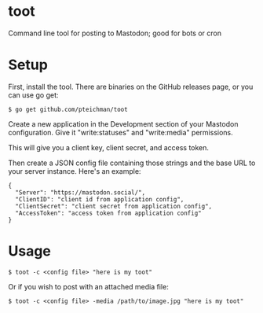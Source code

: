 # toot
Command line tool for posting to Mastodon; good for bots or cron

# Setup

First, install the tool. There are binaries on the GitHub releases
page, or you can use go get:

    $ go get github.com/pteichman/toot

Create a new application in the Development section of your Mastodon
configuration. Give it "write:statuses" and "write:media" permissions.

This will give you a client key, client secret, and access token.

Then create a JSON config file containing those strings and the base
URL to your server instance. Here's an example:

```
{
  "Server": "https://mastodon.social/",
  "ClientID": "client id from application config",
  "ClientSecret": "client secret from application config",
  "AccessToken": "access token from application config"
}
```

# Usage

    $ toot -c <config file> "here is my toot"

Or if you wish to post with an attached media file:

    $ toot -c <config file> -media /path/to/image.jpg "here is my toot"
